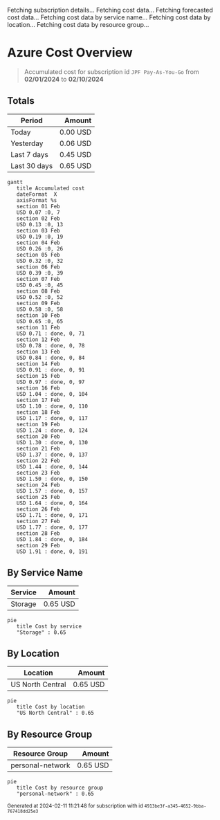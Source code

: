 Fetching subscription details...
Fetching cost data...
Fetching forecasted cost data...
Fetching cost data by service name...
Fetching cost data by location...
Fetching cost data by resource group...
# Azure Cost Overview

> Accumulated cost for subscription id `JPF Pay-As-You-Go` from **02/01/2024** to **02/10/2024**

## Totals

|Period|Amount|
|---|---:|
|Today|0.00 USD|
|Yesterday|0.06 USD|
|Last 7 days|0.45 USD|
|Last 30 days|0.65 USD|

```mermaid
gantt
   title Accumulated cost
   dateFormat  X
   axisFormat %s
   section 01 Feb
   USD 0.07 :0, 7
   section 02 Feb
   USD 0.13 :0, 13
   section 03 Feb
   USD 0.19 :0, 19
   section 04 Feb
   USD 0.26 :0, 26
   section 05 Feb
   USD 0.32 :0, 32
   section 06 Feb
   USD 0.39 :0, 39
   section 07 Feb
   USD 0.45 :0, 45
   section 08 Feb
   USD 0.52 :0, 52
   section 09 Feb
   USD 0.58 :0, 58
   section 10 Feb
   USD 0.65 :0, 65
   section 11 Feb
   USD 0.71 : done, 0, 71
   section 12 Feb
   USD 0.78 : done, 0, 78
   section 13 Feb
   USD 0.84 : done, 0, 84
   section 14 Feb
   USD 0.91 : done, 0, 91
   section 15 Feb
   USD 0.97 : done, 0, 97
   section 16 Feb
   USD 1.04 : done, 0, 104
   section 17 Feb
   USD 1.10 : done, 0, 110
   section 18 Feb
   USD 1.17 : done, 0, 117
   section 19 Feb
   USD 1.24 : done, 0, 124
   section 20 Feb
   USD 1.30 : done, 0, 130
   section 21 Feb
   USD 1.37 : done, 0, 137
   section 22 Feb
   USD 1.44 : done, 0, 144
   section 23 Feb
   USD 1.50 : done, 0, 150
   section 24 Feb
   USD 1.57 : done, 0, 157
   section 25 Feb
   USD 1.64 : done, 0, 164
   section 26 Feb
   USD 1.71 : done, 0, 171
   section 27 Feb
   USD 1.77 : done, 0, 177
   section 28 Feb
   USD 1.84 : done, 0, 184
   section 29 Feb
   USD 1.91 : done, 0, 191
```

## By Service Name

|Service|Amount|
|---|---:|
|Storage|0.65 USD|

```mermaid
pie
   title Cost by service
   "Storage" : 0.65
```

## By Location

|Location|Amount|
|---|---:|
|US North Central|0.65 USD|

```mermaid
pie
   title Cost by location
   "US North Central" : 0.65
```

## By Resource Group

|Resource Group|Amount|
|---|---:|
|personal-network|0.65 USD|

```mermaid
pie
   title Cost by resource group
   "personal-network" : 0.65
```

<sup>Generated at 2024-02-11 11:21:48 for subscription with id `4913be3f-a345-4652-9bba-767418dd25e3`</sup>
